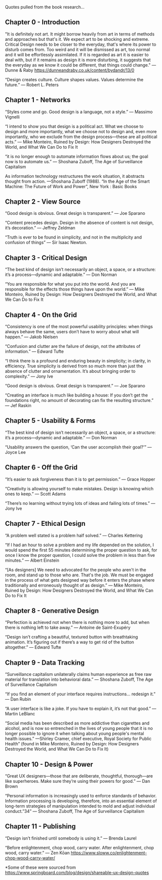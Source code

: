 
Quotes pulled from the book research...


## Chapter 0 - Introduction

"It is definitely not art. It might borrow heavily from art in terms of methods and approaches but that's it. We expect art to be shocking and extreme. Critical Design needs to be closer to the everyday, that's where its power to disturb comes from. Too weird and it will be dismissed as art, too normal and it will be effortlessly assimilated. If it is regarded as art it is easier to deal with, but if it remains as design it is more disturbing, it suggests that the everyday as we know it could be different, that things could change."
—Dunne & Raby
https://dunneandraby.co.uk/content/bydandr/13/0

“Design creates culture. Culture shapes values. Values determine the future.”
— Robert L. Peters




## Chapter 1 - Networks

“Styles come and go. Good design is a language, not a style.”
— Massimo Vignelli

“I intend to show you that design is a political act. What we choose to design and more importantly, what we choose not to design and, even more importantly, who we exclude from the design process—these are all political acts.”
― Mike Monteiro, Ruined by Design: How Designers Destroyed the World, and What We Can Do to Fix It

“it is no longer enough to automate information flows about us; the goal now is to automate us.”
― Shoshana Zuboff, The Age of Surveillance Capitalism

As information technology restructures the work situation, it abstracts thought from action.
—Shoshana Zuboff (1988). “In the Age of the Smart Machine: The Future of Work and Power”, New York : Basic Books




## Chapter 2 - View Source

“Good design is obvious. Great design is transparent.”
— Joe Sparano

“Content precedes design. Design in the absence of content is not design, it’s decoration.”
— Jeffrey Zeldman

“Truth is ever to be found in simplicity, and not in the multiplicity and confusion of things” 
— Sir Isaac Newton.



## Chapter 3 - Critical Design

“The best kind of design isn’t necessarily an object, a space, or a structure: it’s a process—dynamic and adaptable.”
— Don Norman

“You are responsible for what you put into the world. And you are responsible for the effects those things have upon the world.”
― Mike Monteiro, Ruined by Design: How Designers Destroyed the World, and What We Can Do to Fix It




## Chapter 4 - On the Grid

“Consistency is one of the most powerful usability principles: when things always behave the same, users don’t have to worry about what will happen.”
— Jakob Nielsen

“Confusion and clutter are the failure of design, not the attributes of information.”
— Edward Tufte

“I think there is a profound and enduring beauty in simplicity; in clarity, in efficiency. True simplicity is derived from so much more than just the absence of clutter and ornamentation. It’s about bringing order to complexity.”
— Jony Ive

“Good design is obvious. Great design is transparent.”
— Joe Sparano


“Creating an interface is much like building a house: If you don’t get the foundations right, no amount of decorating can fix the resulting structure.”
— Jef Raskin




## Chapter 5 - Usability & Forms


“The best kind of design isn’t necessarily an object, a space, or a structure: it’s a process—dynamic and adaptable.”
— Don Norman

“Usability answers the question, ‘Can the user accomplish their goal?’”
— Joyce Lee



## Chapter 6 - Off the Grid

“It’s easier to ask forgiveness than it is to get permission.”
— Grace Hopper

“Creativity is allowing yourself to make mistakes. Design is knowing which ones to keep.”
— Scott Adams

“There’s no learning without trying lots of ideas and failing lots of times.”
— Jony Ive


## Chapter 7 - Ethical Design

“A problem well stated is a problem half solved.”
— Charles Kettering

“If I had an hour to solve a problem and my life depended on the solution, I would spend the first 55 minutes determining the proper question to ask, for once I know the proper question, I could solve the problem in less than five minutes.”
— Albert Einstein

“[As designers] We need to advocated for the people who aren't in the room, and stand up to those who are. That's the job. We must be engaged in the process of what gets designed way before it enters the phase where traditionally and erroneously thought of as design.”
― Mike Monteiro, Ruined by Design: How Designers Destroyed the World, and What We Can Do to Fix It



## Chapter 8 - Generative Design

“Perfection is achieved not when there is nothing more to add, but when there is nothing left to take away.”
— Antoine de Saint-Exupéry

“Design isn’t crafting a beautiful, textured button with breathtaking animation. It’s figuring out if there’s a way to get rid of the button altogether.”
— Edward Tufte


## Chapter 9 - Data Tracking


“Surveillance capitalism unilaterally claims human experience as free raw material for translation into behavioral data.”
― Shoshana Zuboff, The Age of Surveillance Capitalism


“If you find an element of your interface requires instructions… redesign it.”
— Dan Rubin

“A user interface is like a joke. If you have to explain it, it’s not that good.”
— Martin LeBlanc

“Social media has been described as more addictive than cigarettes and alcohol, and is now so entrenched in the lives of young people that it is no longer possible to ignore it when talking about young people's mental health issues.” 
—Shirley Cramer, chief executive, Royal Society for Public Health” (found in Mike Monteiro, Ruined by Design: How Designers Destroyed the World, and What We Can Do to Fix It)



## Chapter 10 - Design & Power

“Great UX designers—those that are deliberate, thoughtful, thorough—are like superheroes. Make sure they’re using their powers for good.”
— Dan Brown

“Personal information is increasingly used to enforce standards of behavior. Information processing is developing, therefore, into an essential element of long-term strategies of manipulation intended to mold and adjust individual conduct.”34”
― Shoshana Zuboff, The Age of Surveillance Capitalism


## Chapter 11 - Publishing

“Design isn’t finished until somebody is using it.”
— Brenda Laurel

“Before enlightenment, chop wood, carry water. After enlightenment, chop wood, carry water.” 
— Zen Kōan
https://www.sloww.co/enlightenment-chop-wood-carry-water/





*Some of these were sourced from
https://www.springboard.com/blog/design/shareable-ux-design-quotes